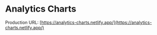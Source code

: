 # Analytics Charts

Production URL: [https://analytics-charts.netlify.app/](https://analytics-charts.netlify.app/)
